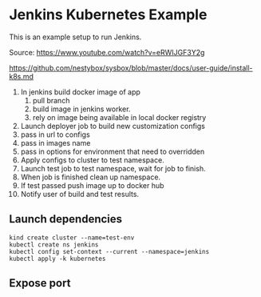 # Jenkins Kubernetes Example

This is an example setup to run Jenkins.

Source: https://www.youtube.com/watch?v=eRWIJGF3Y2g


https://github.com/nestybox/sysbox/blob/master/docs/user-guide/install-k8s.md



1. In jenkins build docker image of app
    1. pull branch
    2. build image in jenkins worker. 
    3. rely on image being available in local docker registry
2. Launch deployer job to build new customization configs
  1. pass in url to configs
  2. pass in images name
  3. pass in options for environment that need to overridden
3. Apply configs to cluster to test namespace.
4. Launch test job to test namespace, wait for job to finish.
5. When job is finished clean up namespace.
6. If test passed push image up to docker hub
7. Notify user of build and test results.


## Launch dependencies

```
kind create cluster --name=test-env
kubectl create ns jenkins
kubectl config set-context --current --namespace=jenkins
kubectl apply -k kubernetes
```


## Expose port

```

```